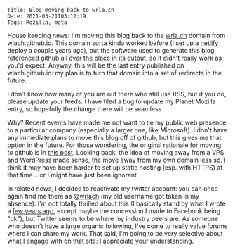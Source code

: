     Title: Blog moving back to wrla.ch
    Date: 2021-03-21T03:12:19
    Tags: Mozilla, meta

House keeping news: I'm moving this blog back to the [wrla.ch](https://wrla.ch) domain from wlach.github.io.
This domain sorta kinda worked before (I set up a [netlify](https://netlify.com) deploy a couple years ago), but the software used to generate this blog referenced github all over the place in its output, so it didn't really work as you'd expect.
Anyway, this will be the last entry published on wlach.github.io: my plan is to turn that domain into a set of
redirects in the future.

I don't know how many of you are out there who still use RSS, but if you do, please update your feeds. I have filed a bug to update my Planet Mozilla entry, so hopefully the change there will be seamless.

Why? Recent events have made me not want to tie my public web presence to a particular company (especially a larger one, like Microsoft).
I don't have any immediate plans to move this blog off of github, but this gives me that option in the future.
For those wondering, the original rationale for moving _to_ github is in [this post](/blog/2016/01/new-year-new-blog/).
Looking back, the idea of moving away from a VPS and WordPress made sense, the move away from my own domain less so.
I think it may have been harder to set up static hosting (esp. with HTTPS) at that time... or I might have just been ignorant.

In related news, I decided to reactivate my twitter account: you can once again find me there as
[@wrlach](https://twitter.com/wrlach) (my old username got taken in my absence).
I'm not totally thrilled about this (I basically stand by what I wrote a [few years ago](/blog/2018/01/quitting-twitter/), except maybe the concession I made to Facebook being "ok"), but Twitter seems to be where
my industry peers are.
As someone who doesn't have a large organic following, I've come to really value forums where I can share my work.
That said, I'm going to be very selective about what I engage with on that site: I appreciate your understanding.
